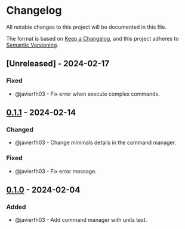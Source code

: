 # Changelog
All notable changes to this project will be documented in this file.

The format is based on [Keep a Changelog](https://keepachangelog.com/en/1.0.0/), and this project adheres to [Semantic Versioning](https://semver.org/spec/v2.0.0.html).

## [Unreleased] - 2024-02-17
### Fixed
- @javierfh03 - Fix error when execute complex commands.

## [0.1.1] - 2024-02-14
### Changed
- @javierfh03 - Change minimals details in the command manager.
### Fixed
- @javierfh03 - Fix error message.

## [0.1.0] - 2024-02-04
### Added
- @javierfh03 - Add command manager with units test.

[0.1.1]: https://github.com/Lagatrix/shell_executor_lib
[0.1.0]: https://github.com/Lagatrix/shell_executor_lib/releases/tag/0.1.0
